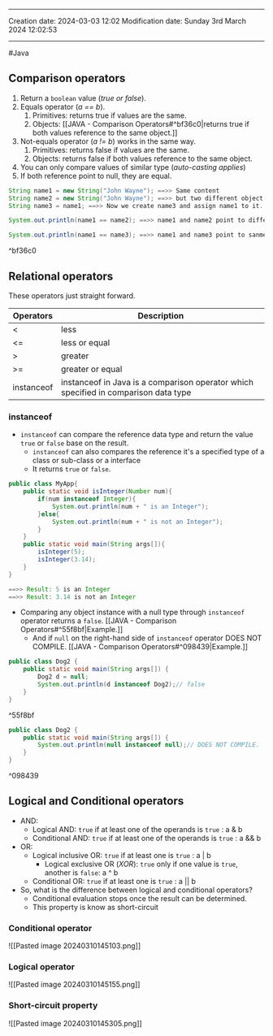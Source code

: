 
----
Creation date: 2024-03-03 12:02
Modification date: Sunday 3rd March 2024 12:02:53

----

#Java  

## Comparison operators

1. Return a `boolean` value (*true or false*).
2. Equals operator (*a == b*).
	1. Primitives: returns true if values are the same.
	2. Objects: [[JAVA - Comparison Operators#^bf36c0|returns true if both values reference to the same object.]]
3. Not-equals operator (*a != b*) works in the same way.
	1. Primitives: returns false if values are the same.
	2. Objects: returns false if both values reference to the same object.
4. You can only compare values of similar type (*auto-casting applies*)
5. If both reference point to null, they are equal.

```java
String name1 = new String("John Wayne"); ==>> Same content
String name2 = new String("John Wayne"); ==>> but two different object
String name3 = name1; ==>> Now we create name3 and assign name1 to it.
```

```java
System.out.println(name1 == name2); ==>> name1 and name2 point to different objects, so the result is false.
```

```java
System.out.println(name1 == name3); ==>> name1 and name3 point to sanme objects, so the result is true.
```
^bf36c0
## Relational operators

These operators just straight forward.

| Operators  | Description                                                                         |
| ---------- | ----------------------------------------------------------------------------------- |
| <          | less                                                                                |
| <=         | less or equal                                                                       |
| >          | greater                                                                             |
| >=         | greater or equal                                                                    |
| instanceof | instanceof in Java is a comparison operator which specified in comparison data type |
### instanceof
- `instanceof` can compare the reference data type and return the value `true` or `false` base on the result.
	- `instanceof` can also compares the reference it's a specified type of a class or sub-class or a interface
	- It returns `true` or `false`.
```java
public class MyApp{
	public static void isInteger(Number num){
		if(num instanceof Integer){
			System.out.println(num + " is an Integer");
		}else{
			System.out.println(num + " is not an Integer");
		}
	}
	public static void main(String args[]){
		isInteger(5);
		isInteger(3.14);
	}
}

==>> Result: 5 is an Integer
==>> Result: 3.14 is not an Integer
```

- Comparing any object instance with a null type through `instanceof` operator returns a `false`. [[JAVA - Comparison Operators#^55f8bf|Example.]]
	- And if `null` on the right-hand side of  `instanceof` operator DOES NOT COMPILE.  [[JAVA - Comparison Operators#^098439|Example.]]
```java
public class Dog2 {
	public static void main(String args[]) {
		Dog2 d = null;
		System.out.println(d instanceof Dog2);// false
	}
}
```
^55f8bf

```java
public class Dog2 {
	public static void main(String args[]) {
		System.out.println(null instanceof null);// DOES NOT COMPILE.
	}
}
```
^098439

## Logical and Conditional operators

- AND: 
	- Logical AND: `true` if at least one of the operands is `true` : a & b 
	- Conditional AND: `true` if at least one of the operands is `true` : a && b 
- OR:
	- Logical inclusive OR: `true` if at least one is `true` : a | b
		- Logical exclusive OR (*XOR*): `true` only if one value is `true`, another is `false`: a ^ b
	- Conditional OR: `true` if at least one is `true` : a || b
- So, what is the difference between logical and conditional operators?
	- Conditional evaluation stops once the result can be determined.
	- This property is know as short-circuit
### Conditional operator
![[Pasted image 20240310145103.png]]

### Logical operator
![[Pasted image 20240310145155.png]]

### Short-circuit property
![[Pasted image 20240310145305.png]]


